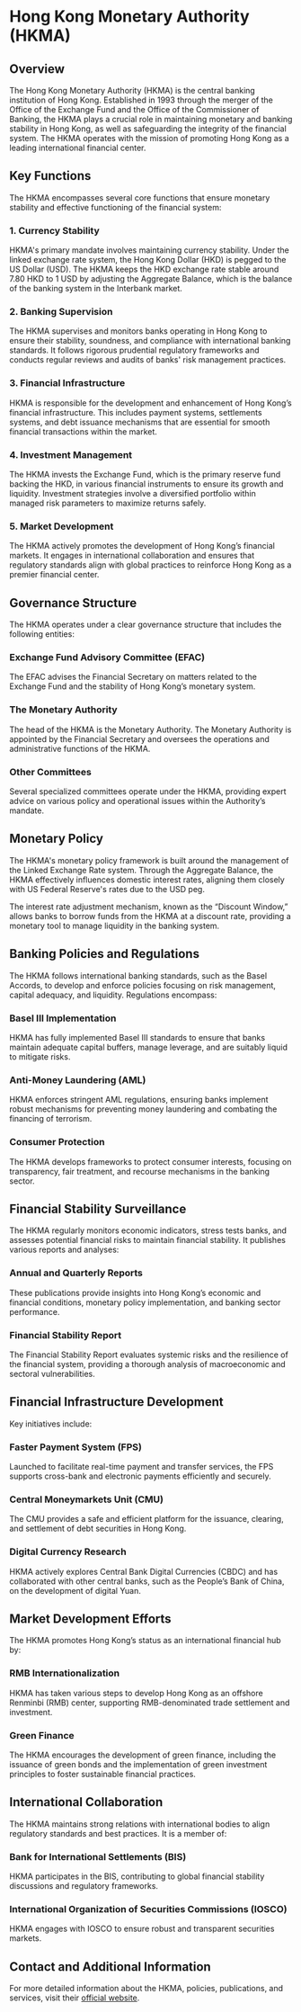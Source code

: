 # Hong Kong Monetary Authority (HKMA)

## Overview
The Hong Kong Monetary Authority (HKMA) is the central banking institution of Hong Kong. Established in 1993 through the merger of the Office of the Exchange Fund and the Office of the Commissioner of Banking, the HKMA plays a crucial role in maintaining monetary and banking stability in Hong Kong, as well as safeguarding the integrity of the financial system. The HKMA operates with the mission of promoting Hong Kong as a leading international financial center.

## Key Functions
The HKMA encompasses several core functions that ensure monetary stability and effective functioning of the financial system:

### 1. Currency Stability
HKMA's primary mandate involves maintaining currency stability. Under the linked exchange rate system, the Hong Kong Dollar (HKD) is pegged to the US Dollar (USD). The HKMA keeps the HKD exchange rate stable around 7.80 HKD to 1 USD by adjusting the Aggregate Balance, which is the balance of the banking system in the Interbank market. 

### 2. Banking Supervision
The HKMA supervises and monitors banks operating in Hong Kong to ensure their stability, soundness, and compliance with international banking standards. It follows rigorous prudential regulatory frameworks and conducts regular reviews and audits of banks' risk management practices.

### 3. Financial Infrastructure
HKMA is responsible for the development and enhancement of Hong Kong’s financial infrastructure. This includes payment systems, settlements systems, and debt issuance mechanisms that are essential for smooth financial transactions within the market.

### 4. Investment Management
The HKMA invests the Exchange Fund, which is the primary reserve fund backing the HKD, in various financial instruments to ensure its growth and liquidity. Investment strategies involve a diversified portfolio within managed risk parameters to maximize returns safely.

### 5. Market Development
The HKMA actively promotes the development of Hong Kong’s financial markets. It engages in international collaboration and ensures that regulatory standards align with global practices to reinforce Hong Kong as a premier financial center.

## Governance Structure
The HKMA operates under a clear governance structure that includes the following entities:

### Exchange Fund Advisory Committee (EFAC)
The EFAC advises the Financial Secretary on matters related to the Exchange Fund and the stability of Hong Kong’s monetary system. 

### The Monetary Authority
The head of the HKMA is the Monetary Authority. The Monetary Authority is appointed by the Financial Secretary and oversees the operations and administrative functions of the HKMA.

### Other Committees
Several specialized committees operate under the HKMA, providing expert advice on various policy and operational issues within the Authority’s mandate.

## Monetary Policy
The HKMA's monetary policy framework is built around the management of the Linked Exchange Rate system. Through the Aggregate Balance, the HKMA effectively influences domestic interest rates, aligning them closely with US Federal Reserve's rates due to the USD peg. 

The interest rate adjustment mechanism, known as the “Discount Window,” allows banks to borrow funds from the HKMA at a discount rate, providing a monetary tool to manage liquidity in the banking system.

## Banking Policies and Regulations
The HKMA follows international banking standards, such as the Basel Accords, to develop and enforce policies focusing on risk management, capital adequacy, and liquidity. Regulations encompass:

### Basel III Implementation
HKMA has fully implemented Basel III standards to ensure that banks maintain adequate capital buffers, manage leverage, and are suitably liquid to mitigate risks.

### Anti-Money Laundering (AML) 
HKMA enforces stringent AML regulations, ensuring banks implement robust mechanisms for preventing money laundering and combating the financing of terrorism.

### Consumer Protection
The HKMA develops frameworks to protect consumer interests, focusing on transparency, fair treatment, and recourse mechanisms in the banking sector.

## Financial Stability Surveillance
The HKMA regularly monitors economic indicators, stress tests banks, and assesses potential financial risks to maintain financial stability. It publishes various reports and analyses:

### Annual and Quarterly Reports
These publications provide insights into Hong Kong’s economic and financial conditions, monetary policy implementation, and banking sector performance.

### Financial Stability Report
The Financial Stability Report evaluates systemic risks and the resilience of the financial system, providing a thorough analysis of macroeconomic and sectoral vulnerabilities.

## Financial Infrastructure Development
Key initiatives include:

### Faster Payment System (FPS)
Launched to facilitate real-time payment and transfer services, the FPS supports cross-bank and electronic payments efficiently and securely.

### Central Moneymarkets Unit (CMU)
The CMU provides a safe and efficient platform for the issuance, clearing, and settlement of debt securities in Hong Kong.

### Digital Currency Research
HKMA actively explores Central Bank Digital Currencies (CBDC) and has collaborated with other central banks, such as the People’s Bank of China, on the development of digital Yuan.

## Market Development Efforts
The HKMA promotes Hong Kong’s status as an international financial hub by:

### RMB Internationalization
HKMA has taken various steps to develop Hong Kong as an offshore Renminbi (RMB) center, supporting RMB-denominated trade settlement and investment.

### Green Finance
The HKMA encourages the development of green finance, including the issuance of green bonds and the implementation of green investment principles to foster sustainable financial practices.

## International Collaboration
The HKMA maintains strong relations with international bodies to align regulatory standards and best practices. It is a member of:

### Bank for International Settlements (BIS)
HKMA participates in the BIS, contributing to global financial stability discussions and regulatory frameworks.

### International Organization of Securities Commissions (IOSCO)
HKMA engages with IOSCO to ensure robust and transparent securities markets.

## Contact and Additional Information
For more detailed information about the HKMA, policies, publications, and services, visit their [official website](https://www.hkma.gov.hk).